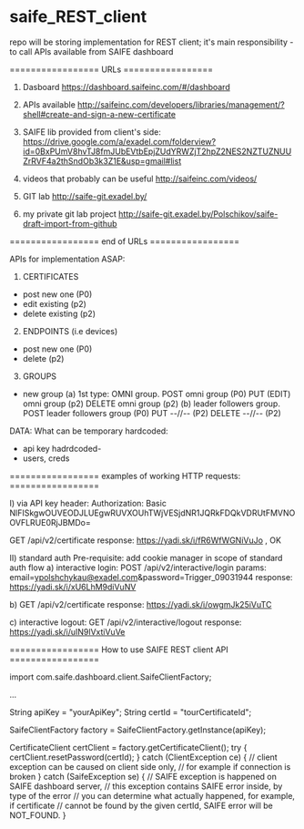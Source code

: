 # saife_REST_client
repo will be storing implementation for REST client; it's main responsibility - to call APIs available from SAIFE dashboard



=================   URLs   =================

1) Dasboard
https://dashboard.saifeinc.com/#/dashboard


2) APIs available
http://saifeinc.com/developers/libraries/management/?shell#create-and-sign-a-new-certificate


3) SAIFE lib provided from client's side: 
https://drive.google.com/a/exadel.com/folderview?id=0BxPUmV8hvTJ8fmJUbEVtbEpjZUdYRWZjT2hpZ2NES2NZTUZNUUZrRVF4a2thSndOb3k3Z1E&usp=gmail#list

4) videos that probably can be useful
http://saifeinc.com/videos/

5) GIT lab 
http://saife-git.exadel.by/

6) my private git lab project 
http://saife-git.exadel.by/Polschikov/saife-draft-import-from-github

=================   end of URLs   =================


APIs for implementation ASAP: 
1) CERTIFICATES
- post new one (P0) 
- edit  existing (p2) 
- delete existing (p2) 
2) ENDPOINTS (i.e devices) 
- post new one (P0) 
- delete (p2) 
3) GROUPS
- new group 
(a) 1st type: OMNI group. POST omni group (P0) 
                          PUT (EDIT) omni group (p2)
                          DELETE omni group (p2)
(b) leader followers group. POST leader followers group (P0)
                            PUT   --//-- (P2) 
			    DELETE  --//-- (P2)	   




DATA: What can be temporary hardcoded: 
- api key hadrdcoded- 
- users, creds


=================   examples of working HTTP requests:   =================

I) via API key 
header:
Authorization:   Basic NlFISkgwOUVEODJLUEgwRUVXOUhTWjVESjdNR1JQRkFDQkVDRUtFMVNOOVFLRUE0RjJBMDo=

GET /api/v2/certificate
response:  https://yadi.sk/i/fR6WfWGNiVuJo  , OK

II) standard auth
Pre-requisite: add cookie manager in scope of standard auth flow
a) interactive login: 
POST /api/v2/interactive/login
params: email=ypolshchykau@exadel.com&password=Trigger_09031944
response: https://yadi.sk/i/xU6LhM9diVuNV

b) GET /api/v2/certificate 
response: https://yadi.sk/i/owgmJk25iVuTC

c) interactive logout: 
GET /api/v2/interactive/logout 
response: https://yadi.sk/i/uIN9lVxtiVuVe


=================   How to use SAIFE REST client API  =================

import com.saife.dashboard.client.SaifeClientFactory;

...

String apiKey = "yourApiKey";
String certId = "tourCertificateId";

SaifeClientFactory factory = SaifeClientFactory.getInstance(apiKey);

CertificateClient certClient = factory.getCertificateClient();
try {
	certClient.resetPassword(certId);
} catch (ClientException ce) {
	// client exception can be caused on client side only,
	// for example if connection is broken
} catch (SaifeException se) {
	// SAIFE exception is happened on SAIFE dashboard server,
	// this exception contains SAIFE error inside, by type of the error
	// you can determine what actually happened, for example, if certificate
	// cannot be found by the given certId, SAIFE error will be NOT_FOUND.
}
